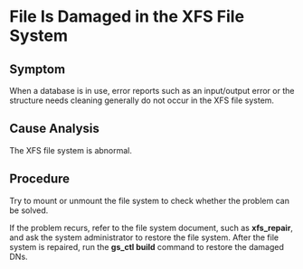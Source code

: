 # File Is Damaged in the XFS File System<a name="EN-US_TOPIC_0291615092"></a>

## Symptom<a name="section172487523295"></a>

When a database is in use, error reports such as an input/output error or the structure needs cleaning generally do not occur in the XFS file system.

## Cause Analysis<a name="section1744562618577"></a>

The XFS file system is abnormal.

## Procedure<a name="section873235710290"></a>

Try to mount or unmount the file system to check whether the problem can be solved.

If the problem recurs, refer to the file system document, such as  **xfs\_repair**, and ask the system administrator to restore the file system. After the file system is repaired, run the  **gs\_ctl build**  command to restore the damaged DNs.

